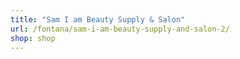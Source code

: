 ```yaml
---
title: "Sam I am Beauty Supply & Salon"
url: /fontana/sam-i-am-beauty-supply-and-salon-2/
shop: shop
---
```

